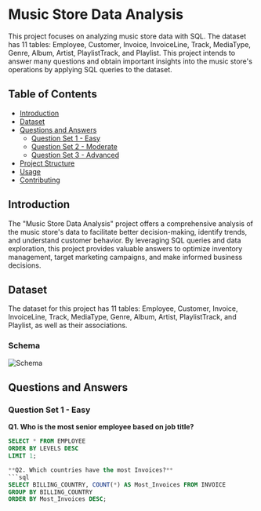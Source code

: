 # Music Store Data Analysis

This project focuses on analyzing music store data with SQL. The dataset has 11 tables: Employee, Customer, Invoice, InvoiceLine, Track, MediaType, Genre, Album, Artist, PlaylistTrack, and Playlist. This project intends to answer many questions and obtain important insights into the music store's operations by applying SQL queries to the dataset.

## Table of Contents
- [Introduction](#introduction)
- [Dataset](#dataset)
- [Questions and Answers](#questions-and-answers)
  - [Question Set 1 - Easy](#question-set-1---easy)
  - [Question Set 2 - Moderate](#question-set-2---moderate)
  - [Question Set 3 - Advanced](#question-set-3---advanced)
- [Project Structure](#project-structure)
- [Usage](#usage)
- [Contributing](#contributing)

## Introduction
The "Music Store Data Analysis" project offers a comprehensive analysis of the music store's data to facilitate better decision-making, identify trends, and understand customer behavior. By leveraging SQL queries and data exploration, this project provides valuable answers to optimize inventory management, target marketing campaigns, and make informed business decisions.

## Dataset
The dataset for this project has 11 tables: Employee, Customer, Invoice, InvoiceLine, Track, MediaType, Genre, Album, Artist, PlaylistTrack, and Playlist, as well as their associations.

### Schema
![Schema](path_to_schema_image)

## Questions and Answers

### Question Set 1 - Easy
**Q1. Who is the most senior employee based on job title?**
```sql
SELECT * FROM EMPLOYEE
ORDER BY LEVELS DESC
LIMIT 1;

**Q2. Which countries have the most Invoices?**
```sql
SELECT BILLING_COUNTRY, COUNT(*) AS Most_Invoices FROM INVOICE
GROUP BY BILLING_COUNTRY
ORDER BY Most_Invoices DESC;
